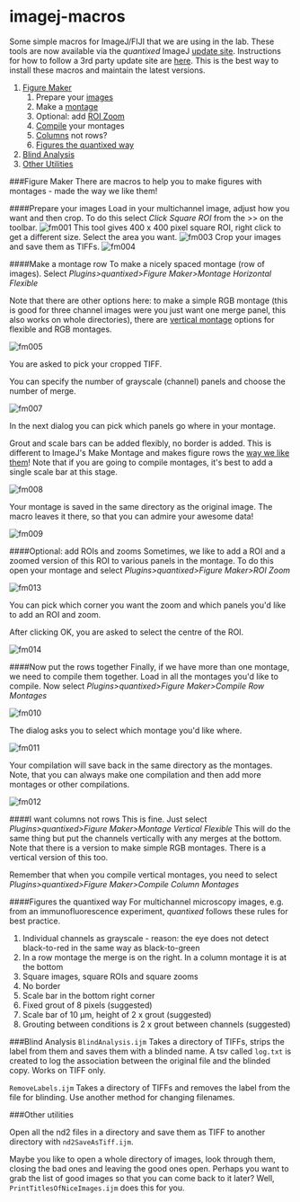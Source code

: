 # imagej-macros
Some simple macros for ImageJ/FIJI that we are using in the lab. These tools are now available via the *quantixed* ImageJ [update site](http://sites.imagej.net/Quantixed/). Instructions for how to follow a 3rd party update site are [here](http://imagej.net/How_to_follow_a_3rd_party_update_site). This is the best way to install these macros and maintain the latest versions.

1. [Figure Maker](#figure-maker)
	1. Prepare your [images](#prepare-your-images)
	2. Make a [montage](#montage)
	3. Optional: add [ROI Zoom](#roi-zoom)
	4. [Compile](#put-the-rows-together) your montages
	4. [Columns](#i-want-columns-not-rows) not rows?
	5. [Figures the quantixed way](#figures-the-quantixed-way)
2. [Blind Analysis](#blind-analysis)
3. [Other Utilities](#other-utilities)

###Figure Maker
There are macros to help you to make figures with montages - made the way we like them!

####Prepare your images
Load in your multichannel image, adjust how you want and then crop.
To do this select *Click Square ROI* from the >> on the toolbar.
![fm001](https://cloud.githubusercontent.com/assets/13585138/21343084/102d6bac-c68d-11e6-9b60-44a104d398be.jpg)
This tool gives 400 x 400 pixel square ROI, right click to get a different size.
Select the area you want.
![fm003](https://cloud.githubusercontent.com/assets/13585138/21343083/102d4b40-c68d-11e6-8206-18931f024783.jpg)
Crop your images and save them as TIFFs.
![fm004](https://cloud.githubusercontent.com/assets/13585138/21343086/102eaf44-c68d-11e6-9d9a-1f64e56ba5f3.jpg)

####Make a montage row
To make a nicely spaced montage (row of images). Select *Plugins>quantixed>Figure Maker>Montage Horizontal Flexible*

Note that there are other options here: to make a simple RGB montage (this is good for three channel images were you just want one merge panel, this also works on whole directories), there are [vertical montage](#i-want-columns-not-rows) options for flexible and RGB montages.

![fm005](https://cloud.githubusercontent.com/assets/13585138/21343087/103c11e8-c68d-11e6-8856-db03fb962e48.jpg)

You are asked to pick your cropped TIFF.

You can specify the number of grayscale (channel) panels and choose the number of merge.

![fm007](https://cloud.githubusercontent.com/assets/13585138/21343089/104b0bb2-c68d-11e6-8842-275e9fd6b3d7.jpg)

In the next dialog you can pick which panels go where in your montage.

Grout and scale bars can be added flexibly, no border is added. This is different to ImageJ's Make Montage and makes figure rows the [way we like them](figures-the-quantixed-way)! Note that if you are going to compile montages, it's best to add a single scale bar at this stage.

![fm008](https://cloud.githubusercontent.com/assets/13585138/21343090/104b8556-c68d-11e6-9c33-a2c08f7021d7.jpg)

Your montage is saved in the same directory as the original image. The macro leaves it there, so that you can admire your awesome data!

![fm009](https://cloud.githubusercontent.com/assets/13585138/21343091/104e877e-c68d-11e6-9117-0876f4418d7e.jpg)

####Optional: add ROIs and zooms
Sometimes, we like to add a ROI and a zoomed version of this ROI to various panels in the montage. To do this open your montage and select *Plugins>quantixed>Figure Maker>ROI Zoom*

![fm013](https://cloud.githubusercontent.com/assets/13585138/21343095/10675182-c68d-11e6-9098-49bbc239a2b1.jpg)

You can pick which corner you want the zoom and which panels you'd like to add an ROI and zoom.

After clicking OK, you are asked to select the centre of the ROI.

![fm014](https://cloud.githubusercontent.com/assets/13585138/21343096/1069deac-c68d-11e6-9b24-61ea7f380bb7.jpg)


####Now put the rows together
Finally, if we have more than one montage, we need to compile them together. Load in all the montages you'd like to compile. Now select *Plugins>quantixed>Figure Maker>Compile Row Montages*

![fm010](https://cloud.githubusercontent.com/assets/13585138/21343092/105b0648-c68d-11e6-8c66-d6f371a17452.jpg)

The dialog asks you to select which montage you'd like where.

![fm011](https://cloud.githubusercontent.com/assets/13585138/21343093/105eb9b4-c68d-11e6-8879-16d91192a8e8.jpg)

Your compilation will save back in the same directory as the montages. Note, that you can always make one compilation and then add more montages or other compilations.

![fm012](https://cloud.githubusercontent.com/assets/13585138/21343094/1066f890-c68d-11e6-94d6-8141bc44bf7d.jpg)


####I want columns not rows
This is fine. Just select *Plugins>quantixed>Figure Maker>Montage Vertical Flexible* This will do the same thing but put the channels vertically with any merges at the bottom. Note that there is a version to make simple RGB montages. There is a vertical version of this too.

Remember that when you compile vertical montages, you need to select *Plugins>quantixed>Figure Maker>Compile Column Montages*

####Figures the quantixed way
For multichannel microscopy images, e.g. from an immunofluorescence experiment, *quantixed* follows these rules for best practice.

1. Individual channels as grayscale - reason: the eye does not detect black-to-red in the same way as black-to-green
2. In a row montage the merge is on the right. In a column montage it is at the bottom
3. Square images, square ROIs and square zooms
4. No border
5. Scale bar in the bottom right corner
4. Fixed grout of 8 pixels (suggested)
6. Scale bar of 10 µm, height of 2 x grout (suggested)
7. Grouting between conditions is 2 x grout between channels (suggested)

###Blind Analysis
`BlindAnalysis.ijm` Takes a directory of TIFFs, strips the label from them and saves them with a blinded name. A tsv called `log.txt` is created to log the association between the original file and the blinded copy. Works on TIFF only.

`RemoveLabels.ijm` Takes a directory of TIFFs and removes the label from the file for blinding. Use another method for changing filenames.

###Other utilities

Open all the nd2 files in a directory and save them as TIFF to another directory with `nd2SaveAsTiff.ijm`.

Maybe you like to open a whole directory of images, look through them, closing the bad ones and leaving the good ones open. Perhaps you want to grab the list of good images so that you can come back to it later? Well, `PrintTitlesOfNiceImages.ijm` does this for you.

